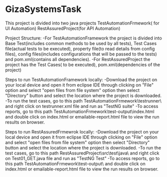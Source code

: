 # GizaSystemsTask
This project is divided into two java projects
TestAutomationFrmework( for UI Automation)
RestAssuredProject(for API Automation)

Project Structure:
-For TestAutomationFramework the project is divided into Base Test(includes common methods to be used by all tests), Test Cases file(actual tests to be executed), property file(to read details from config files), config files(includes configurations that will be passed to the tests) and pom.xml(contains all dependencies). 
-For RestAssuredProject the project has the Test Cases( to be executed), pom.xml(dependencies of the project)


Steps to run TestAutomationFramework locally:
-Download the project on your local device and open it from eclipse IDE through clicking on "File" option and select "open files from file system" option then select "Directory" button
and select the location where the project is downloaded.
-To run the test cases, go to this path TestAutomationFrmework\testrunner\ and right click on testrunner.xml file and run as "TestNG suite"
-To access reports, go to this path TestAutomationFrmework\test-output\index.html and double click on index.html  or emailable-report.html file to view the run results on browser.

Steps to run RestAssuredFrmewrok locally:
-Download the project on your local device and open it from eclipse IDE through clicking on "File" option and select "open files from file system" option then select "Directory" button
and select the location where the project is downloaded.
-To run the test cases, go to this path RestAssuredProject\src\test\java\ and right click on Test01_GET.java file and run as "TestNG Test"
-To access reports, go to this path TestAutomationFrmework\test-output\ and double click on index.html or emailable-report.html file to view the run results on browser.
